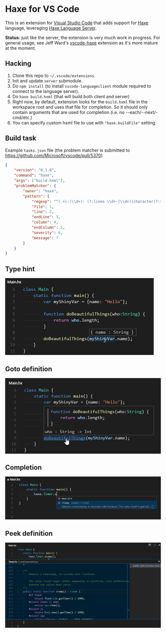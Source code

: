 # Haxe for VS Code

This is an extension for [Visual Studio Code](https://code.visualstudio.com) that adds support for [Haxe](http://haxe.org/) language,
leveraging [Haxe Language Server](https://github.com/nadako/haxe-languageserver).

**Status**: just like the server, the extension is very much work in progress.
For general usage, see Jeff Ward's [vscode-haxe](https://github.com/jcward/vscode-haxe) extension as it's more mature at the moment.

## Hacking

1. Clone this repo to `~/.vscode/extensions`.
2. Init and update `server` submodule.
3. Do `npm install` (to install `vscode-languageclient` module required to connect to the language server).
4. Do `haxe build.hxml` (that will build both client and server)
5. Right now, by default, extension looks for the `build.hxml` file in the workspace root and uses that file
for completion. So it should only contain arguments that are used for completion (i.e. no --each/--next/-cmd/etc.)
6. You can specify custom hxml file to use with `"haxe.buildFile"` setting.

## Build task

Example `tasks.json` file (the problem matcher is submitted to https://github.com/Microsoft/vscode/pull/5370)
```json
{
    "version": "0.1.0",
    "command": "haxe",
    "args": ["build.hxml"],
    "problemMatcher": {
        "owner": "haxe",
        "pattern": {
            "regexp": "^(.+):(\\d+): (?:lines \\d+-(\\d+)|character(?:s (\\d+)-| )(\\d+)) : (?:(Warning) : )?(.*)$",
            "file": 1,
            "line": 2,
            "endLine": 3,
            "column": 4,
            "endColumn": 5,
            "severity": 6,
            "message": 7
        }
    }
}
```

## Type hint
![Type hint](images/type.png)

## Goto definition
![Goto definition](images/position.png)

## Completion
![Field completion](images/field.png)

## Peek definition
![Peek definition](images/peek.png)
